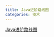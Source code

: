 ```yaml
---
title: Java进阶路线图
categories: 技术
---
```



[Java进阶路线图](https://www.cnblogs.com/aishangJava/p/6936927.html)